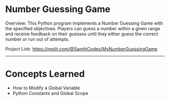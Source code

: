# Number Guessing Game
Overview: This Python program implements a Number Guessing Game with the specified objectives. Players can guess a number within a given range and receive feedback on their guesses until they either guess the correct number or run out of attempts.

Project Link: https://replit.com/@SamihCodes/MyNumberGuessingGame

---
# Concepts Learned
- How to Modify a Global Variable
- Python Constants and Global Scope
